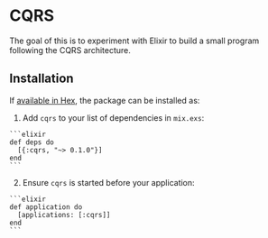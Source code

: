 # CQRS

The goal of this is to experiment with Elixir to build
a small program following the CQRS architecture.

## Installation

If [available in Hex](https://hex.pm/docs/publish), the package can be installed as:

  1. Add `cqrs` to your list of dependencies in `mix.exs`:

    ```elixir
    def deps do
      [{:cqrs, "~> 0.1.0"}]
    end
    ```

  2. Ensure `cqrs` is started before your application:

    ```elixir
    def application do
      [applications: [:cqrs]]
    end
    ```
